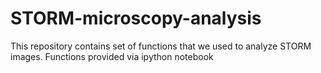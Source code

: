 # STORM-microscopy-analysis
This repository contains set of functions that we used to analyze STORM images.
Functions provided via ipython notebook
